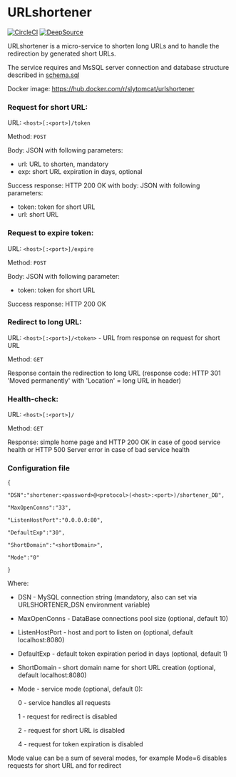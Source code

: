 # URLshortener
[![CircleCI](https://circleci.com/gh/slytomcat/URLshortener.svg?style=svg)](https://circleci.com/gh/slytomcat/URLshortener)
[![DeepSource](https://static.deepsource.io/deepsource-badge-light.svg)](https://deepsource.io/gh/slytomcat/URLshortener/?ref=repository-badge)

URLshortener is a micro-service to shorten long URLs and to handle the redirection by generated short URLs.

The service requires and MsSQL server connection and database structure described in [schema.sql](https://github.com/slytomcat/URLshortener/blob/master/schema.sql)

Docker image: https://hub.docker.com/r/slytomcat/urlshortener

### Request for short URL:

URL: `<host>[:<port>]/token`

Method: `POST`

Body: JSON with following parameters:

- url: URL to shorten, mandatory
- exp: short URL expiration in days, optional

Success response: HTTP 200 OK with body: JSON with following parameters:

- token: token for short URL
- url: short URL

### Request to expire token:

URL: `<host>[:<port>]/expire`

Method: `POST`

Body: JSON with following parameter:

- token: token for short URL

Success response: HTTP 200 OK

### Redirect to long URL:
URL: `<host>[:<port>]/<token>` - URL from response on request for short URL

Method: `GET`

Response contain the redirection to long URL (response code: HTTP 301 'Moved permanently' with 'Location' = long URL in header)

### Health-check:
URL: `<host>[:<port>]/`

Method: `GET`

Response: simple home page and HTTP 200 OK in case of good service health or HTTP 500 Server error in case of bad service health


### Configuration file

    {

    "DSN":"shortener:<password>@<protocol>(<host>:<port>)/shortener_DB",

    "MaxOpenConns":"33",

    "ListenHostPort":"0.0.0.0:80",

    "DefaultExp":"30",

    "ShortDomain":"<shortDomain>",

    "Mode":"0"

    }

Where:

- DSN - MySQL connection string (mandatory, also can set via URLSHORTENER_DSN environment variable)
- MaxOpenConns - DataBase connections pool size (optional, default 10)
- ListenHostPort - host and port to listen on (optional, default localhost:8080)
- DefaultExp - default token expiration period in days (optional, default 1)
- ShortDomain - short domain name for short URL creation (optional, default localhost:8080)
- Mode - service mode (optional, default 0):

   0 - service handles all requests

   1 - request for redirect is disabled

   2 - request for short URL is disabled

   4 - request for token expiration is disabled

Mode value can be a sum of several modes, for example Mode=6 disables requests for short URL and for redirect
